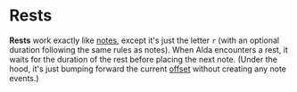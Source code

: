 # Rests**Rests** work exactly like [notes](notes.md), except it's just the letter `r` (with an optional duration following the same rules as notes). When Alda encounters a rest, it waits for the duration of the rest before placing the next note. (Under the hood, it's just bumping forward the current [offset](offset.md) without creating any note events.) 